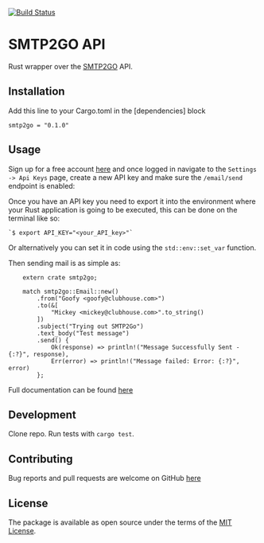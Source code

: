 [![Build Status](https://travis-ci.org/smtp2go/smtp2go.api-rust.svg?branch=master)](https://travis-ci.org/smtp2go/smtp2go.api-rust)

# SMTP2GO API

Rust wrapper over the [SMTP2GO](https://www.smtp2go.com) API.

## Installation

Add this line to your Cargo.toml in the [dependencies] block

`smtp2go = "0.1.0"`

## Usage

Sign up for a free account [here](https://www.smtp2go.com/pricing) and once logged in navigate
to the `Settings -> Api Keys` page, create a new API key and make sure the `/email/send` endpoint
is enabled:

Once you have an API key you need to export it into the environment where your Rust application is
going to be executed, this can be done on the terminal like so:

    `$ export API_KEY="<your_API_key>"`

Or alternatively you can set it in code using the `std::env::set_var` function. 

Then sending mail is as simple as:

```
	extern crate smtp2go;

	match smtp2go::Email::new()
		.from("Goofy <goofy@clubhouse.com>")
		.to(&[
			"Mickey <mickey@clubhouse.com>".to_string()
		])
		.subject("Trying out SMTP2Go")
		.text_body("Test message")
		.send() {
			Ok(response) => println!("Message Successfully Sent - {:?}", response),
			Err(error) => println!("Message failed: Error: {:?}", error)
		};
```

Full documentation can be found [here](https://apidoc.smtp2go.com/documentation/#/README)

## Development

Clone repo. Run tests with `cargo test`.

## Contributing

Bug reports and pull requests are welcome on GitHub [here](https://github.com/smtp2go/smtp2go.api-rust)

## License

The package is available as open source under the terms of the [MIT License](http://opensource.org/licenses/MIT).